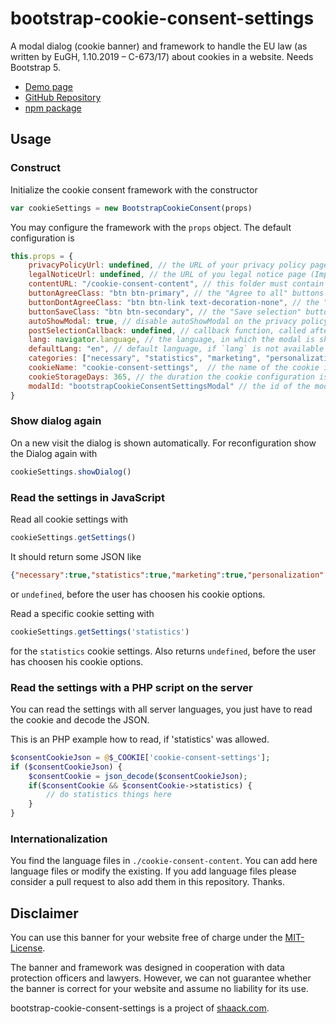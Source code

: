 # bootstrap-cookie-consent-settings

A modal dialog (cookie banner) and framework to handle the EU law (as written by EuGH, 1.10.2019 – C-673/17) 
about cookies in a website. Needs Bootstrap 5.

- [Demo page](https://shaack.com/projekte/bootstrap-cookie-consent-settings)
- [GitHub Repository](https://github.com/shaack/bootstrap-cookie-consent-settings)
- [npm package](https://www.npmjs.com/package/bootstrap-cookie-consent-settings)

## Usage

### Construct

Initialize the cookie consent framework with the constructor

```js
var cookieSettings = new BootstrapCookieConsent(props)
```

You may configure the framework with the `props` object. The default
configuration is

```js
this.props = {
    privacyPolicyUrl: undefined, // the URL of your privacy policy page
    legalNoticeUrl: undefined, // the URL of you legal notice page (Impressum)
    contentURL: "/cookie-consent-content", // this folder must contain the language-files in the needed languages (`[lang].js`)
    buttonAgreeClass: "btn btn-primary", // the "Agree to all" buttons class
    buttonDontAgreeClass: "btn btn-link text-decoration-none", // the "I do not agree" buttons class
    buttonSaveClass: "btn btn-secondary", // the "Save selection" buttons class
    autoShowModal: true, // disable autoShowModal on the privacy policy and legal notice pages, to make these pages readable
    postSelectionCallback: undefined, // callback function, called after the user has saved the settings
    lang: navigator.language, // the language, in which the modal is shown
    defaultLang: "en", // default language, if `lang` is not available as translation in `cookie-consent-content`
    categories: ["necessary", "statistics", "marketing", "personalization"], // the categories for selection, must be contained in the language files
    cookieName: "cookie-consent-settings",  // the name of the cookie in which the configuration is stored as JSON
    cookieStorageDays: 365, // the duration the cookie configuration is stored on the client
    modalId: "bootstrapCookieConsentSettingsModal" // the id of the modal dialog element
}
```

### Show dialog again

On a new visit the dialog is shown automatically. 
For reconfiguration show the Dialog again with 

```js
cookieSettings.showDialog()
```

### Read the settings in JavaScript

Read all cookie settings with 

```js 
cookieSettings.getSettings()
```
It should return some JSON like

```json
{"necessary":true,"statistics":true,"marketing":true,"personalization":true}
```
or 
`undefined`, before the user has choosen his cookie options.

Read a specific cookie setting with

```js
cookieSettings.getSettings('statistics')
```
for the `statistics` cookie settings. Also returns `undefined`, before the user has choosen 
his cookie options.

### Read the settings with a PHP script on the server

You can read the settings with all server languages, you just have to read the cookie and decode the JSON.

This is an PHP example how to read, if 'statistics' was allowed. 

```PHP
$consentCookieJson = @$_COOKIE['cookie-consent-settings'];
if ($consentCookieJson) {
    $consentCookie = json_decode($consentCookieJson);
    if($consentCookie && $consentCookie->statistics) {
        // do statistics things here
    }
}
```

### Internationalization

You find the language files in `./cookie-consent-content`. You can add here language files or modify the existing. If
you add language files please consider a pull request to also add them in this repository. Thanks.

## Disclaimer

You can use this banner for your website free of charge under the [MIT-License](./LICENSE).

The banner and framework was designed in cooperation with data protection officers and lawyers. However, we can not
guarantee whether the banner is correct for your website and assume no liability for its use.

bootstrap-cookie-consent-settings is a project of [shaack.com](https://shaack.com).
